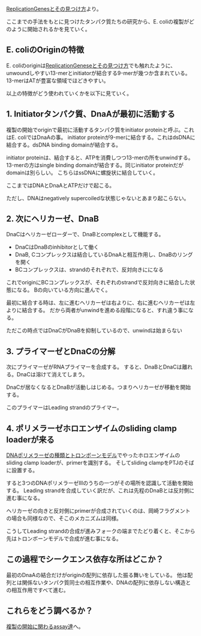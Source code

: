[ReplicationGenesとその見つけ方](ReplicationGenes%E3%81%A8%E3%81%9D%E3%81%AE%E8%A6%8B%E3%81%A4%E3%81%91%E6%96%B9)より。

ここまでの手法をもとに見つけたタンパク質たちの研究から、E. coliの複製がどのように開始されるかを見ていく。

## E. coliのOriginの特徴

E. coliのoriginは[ReplicationGeneseとその見つけ方](ReplicationGenese%E3%81%A8%E3%81%9D%E3%81%AE%E8%A6%8B%E3%81%A4%E3%81%91%E6%96%B9)でも触れたように、unwoundしやすい13-merとinitiatorが結合する9-merが幾つか含まれている。
13-merはATが豊富な領域でほどきやすい。

以上の特徴がどう使われていくかを以下に見ていく。

## 1. Initiatorタンパク質、DnaAが最初に活動する

複製の開始でoriginで最初に活動するタンパク質をinitiator proteinと呼ぶ。これはE. coliではDnaAの事。
initiator proteinが9-merに結合する。これはdsDNAに結合する。dsDNA binding domainが結合する。

initiator proteinは、結合すると、ATPを消費しつつ13-merの所をunwindする。
13-merの方はsingle binding domainが結合する。同じinitiator proteinだがdomainは別らしい。
こちらはssDNAに螺旋状に結合していく。

ここまではDNAとDnaAとATPだけで起こる。

ただし、DNAはnegatively supercoiledな状態じゃないとあまり起こらない。

## 2. 次にヘリカーゼ、DnaB

DnaCはヘリカーゼローダーで、DnaBとcomplexとして機能する。

- DnaCはDnaBのinhibitorとして働く
- DnaB, Cコンプレックスは結合しているDnaAと相互作用し、DnaBのリングを開く
- BCコンプレックスは、strandのそれぞれで、反対向きにになる

これでoriginにBCコンプレックスが、それぞれのstrandで反対向きに結合した状態になる。
Bの向いている方向に進んでく。

最初に結合する時は、左に進むヘリカーゼは右よりに、右に進むヘリカーゼは左よりに結合する。
だから両者がunwindを進める段階になると、すれ違う事になる。

ただこの時点ではDnaCがDnaBを抑制しているので、unwindは始まらない

## 3. プライマーゼとDnaCの分解

次にプライマーゼがRNAプライマーを合成する。
すると、DnaBとDnaCは離れる。DnaCは溶けて消えてしまう。

DnaCが居なくなるとDnaBが活動しはじめる。つまりヘリカーゼが移動を開始する。

このプライマーはLeading strandのプライマー。

## 4. ポリメラーゼホロエンザイムのsliding clamp loaderが来る

[DNAポリメラーゼの種類とトロンボーンモデル](DNA%E3%83%9D%E3%83%AA%E3%83%A1%E3%83%A9%E3%83%BC%E3%82%BC%E3%81%AE%E7%A8%AE%E9%A1%9E%E3%81%A8%E3%83%88%E3%83%AD%E3%83%B3%E3%83%9C%E3%83%BC%E3%83%B3%E3%83%A2%E3%83%87%E3%83%AB)でやったホロエンザイムのsliding clamp loaderが、primerを識別する。
そしてsliding clampをPTJのそばに設置する。

すると3つのDNAポリメラーゼIIIのうちの一つがその場所を認識して活動を開始する。
Leading strandを合成していく訳だが、これは先程のDnaBとは反対側に進む事になる。

ヘリカーゼの向きと反対側にprimerが合成されていくのは、岡崎フラグメントの場合も同様なので、そこのメカニズムは同様。

こうしてLeading strandの合成が進みフォークの端までたどり着くと、そこから先はトロンボーンモデルで合成が進む事になる。

## この過程でシークエンス依存な所はどこか？

最初のDnaAの結合だけがoriginの配列に依存した振る舞いをしている。
他は配列とは関係ないタンパク質同士の相互作業や、DNAの配列に依存しない構造との相互作用ですべて進む。

## これらをどう調べるか？

[複製の開始に関わるassay達](%E8%A4%87%E8%A3%BD%E3%81%AE%E9%96%8B%E5%A7%8B%E3%81%AB%E9%96%A2%E3%82%8F%E3%82%8Bassay%E9%81%94)へ。